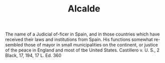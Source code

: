 ---
title: Alcalde
letter: A
permalink: "/definitions/alcalde.html"
body: The name of a Judicial of-ficer in Spain, and in those countries which have
  received their laws and institutions from Spain. His functions somewhat re-sembled
  those of mayor in small municipalities on the continent, or justice of the peace
  in England and most of tbe United States. Castillero v. U. S., 2 Black, 17, 194,
  17 L. Ed. 360
published_at: '2018-07-07'
layout: post
---